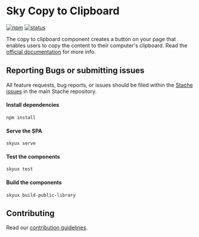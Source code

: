 # Sky Copy to Clipboard

[![npm](https://img.shields.io/npm/v/@blackbaud/skyux-lib-clipboard.svg)](https://www.npmjs.com/package/@blackbaud/skyux-lib-clipboard)
[![status](https://travis-ci.org/blackbaud/skyux-lib-clipboard.svg?branch=master)](https://travis-ci.org/blackbaud/skyux-lib-clipboard)

The copy to clipboard component creates a button on your page that enables users to copy the content to their computer's clipboard. Read the [official documentation](https://docs.blackbaud.com/stache/content/clipboard) for more info.

## Reporting Bugs or submitting issues

All feature requests, bug reports, or issues should be filed within the [Stache issues](https://github.com/blackbaud/stache2/issues) in the main Stache repository.

#### Install dependencies

```
npm install
```

#### Serve the SPA

```
skyux serve
```

#### Test the components

```
skyux test
```

#### Build the components

```
skyux build-public-library
```

## Contributing

Read our [contribution guidelines](https://github.com/blackbaud/stache2/blob/master/CONTRIBUTING.md).
